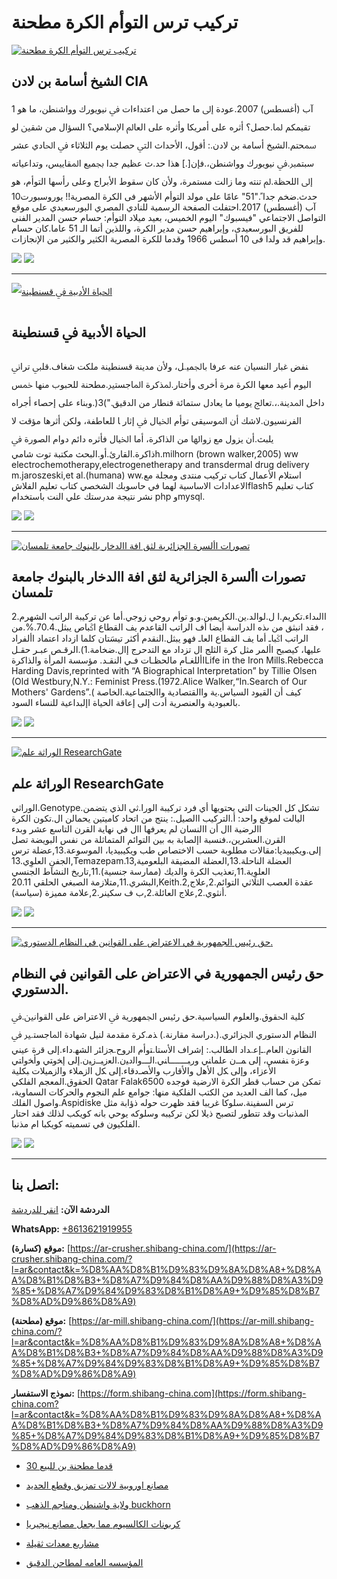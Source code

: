 # تركيب ترس التوأم الكرة مطحنة

<a href="https://swt.shibang-china.com/?l=ar&img&k=%D8%AA%D8%B1%D9%83%D9%8A%D8%A8+%D8%AA%D8%B1%D8%B3+%D8%A7%D9%84%D8%AA%D9%88%D8%A3%D9%85+%D8%A7%D9%84%D9%83%D8%B1%D8%A9+%D9%85%D8%B7%D8%AD%D9%86%D8%A9" target="_blank">![تركيب ترس التوأم الكرة مطحنة](http://static.shibang-china.com/all-800x300/1234.jpg)</a>

## ﺍﻟﺸﻴﺦ ﺃﺳﺎﻣﺔ ﺑﻦ ﻻﺩﻥ CIA
1 آب (أغسطس) 2007.ﻋﻮﺩﺓ ﺇﱃ ﻣﺎ ﺣﺼﻞ ﻣﻦ ﺍﻋﺘﺪﺍﺀﺍﺕ ﰲ ﻧﻴﻮﻳﻮﺭﻙ ﻭﻭﺍﺷﻨﻄﻦ، ﻣﺎ ﻫﻮ ﺗﻘﻴﻤﻜﻢ ﳌﺎ.ﺣﺼﻞ؟ ﺃﺛﺮﻩ ﻋﻠﻰ ﺃﻣﺮﻳﻜﺎ ﻭﺃﺛﺮﻩ ﻋﻠﻰ ﺍﻟﻌﺎﱂ ﺍﻹﺳﻼﻣﻲ؟ ﺍﻟﺴﺆﺍﻝ ﻣﻦ ﺷﻘﲔ ﻟﻮ ﲰﺤﺘﻢ.ﺍﻟﺸﻴﺦ ﺃﺳﺎﻣﺔ ﺑﻦ ﻻﺩﻥ.: ﺃﻗﻮﻝ، ﺍﻷﺣﺪﺍﺙ ﺍﻟﱵ ﺣﺼﻠﺖ ﻳﻮﻡ ﺍﻟﺜﻼﺛﺎﺀ ﰲ ﺍﳊﺎﺩﻱ ﻋﺸﺮ ﺳﺒﺘﻤﱪ.ﰲ ﻧﻴﻮﻳﻮﺭﻙ ﻭﻭﺍﺷﻨﻄﻦ،.ﻓﺈﻥ[.] ﻫﺬﺍ ﺣﺪ.ﺙ ﻋﻈﻴﻢ ﺟﺪﺍ ﲜﻤﻴﻊ ﺍﳌﻘﺎﻳﻴﺲ، ﻭﺗﺪﺍﻋﻴﺎﺗﻪ ﺇﱃ ﺍﻟﻠﺤﻈﺔ.ﱂ ﺗﻨﺘﻪ ﻭﻣﺎ ﺯﺍﻟﺖ ﻣﺴﺘﻤﺮﺓ، ﻭﻷﻥ ﻛﺎﻥ ﺳﻘﻮﻁ ﺍﻷﺑﺮﺍﺝ ﻭﻋﻠﻰ ﺭﺃﺳﻬﺎ ﺍﻟﺘﻮﺃﻡ، ﻫﻮ ﺣﺪﺙ.ﺿﺨﻢ ﺟﺪﺍﹰ.&quot;51&quot; عامًا على مولد التوأم الأشهر فى الكرة المصرية!! يوروسبورت10 آب (أغسطس) 2017.احتفلت الصفحة الرسمية للنادي المصري البورسعيدي على موقع التواصل الاجتماعي &quot;فيسبوك&quot; اليوم الخميس، بعيد ميلاد التوأم: حسام حسن المدير الفنى للفريق البورسعيدى، وإبراهيم حسن مدير الكرة، واللذين أتما الـ 51 عاما.كان حسام وإبراهيم قد ولدا فى 10 أسطس 1966 وقدما للكرة المصرية الكثير والكثير من الإنجازات.


<a href="https://whatsapp.shibangsoft.com/WhatsApp.php" target="_blank" title="WhatsApp">![](http://static.shibang-china.com/icon/whatsapp.png)</a> <a href="https://swt.shibang-china.com/?l=ar&icon&k=%D8%AA%D8%B1%D9%83%D9%8A%D8%A8+%D8%AA%D8%B1%D8%B3+%D8%A7%D9%84%D8%AA%D9%88%D8%A3%D9%85+%D8%A7%D9%84%D9%83%D8%B1%D8%A9+%D9%85%D8%B7%D8%AD%D9%86%D8%A9" target="_blank">![](http://static.shibang-china.com/icon/chat-ar.png)</a>

---

<a href="https://swt.shibang-china.com/?l=ar&img&k=%D8%AA%D8%B1%D9%83%D9%8A%D8%A8+%D8%AA%D8%B1%D8%B3+%D8%A7%D9%84%D8%AA%D9%88%D8%A3%D9%85+%D8%A7%D9%84%D9%83%D8%B1%D8%A9+%D9%85%D8%B7%D8%AD%D9%86%D8%A9" target="_blank">![ﺍﳊﻴﺎﺓ ﺍﻷﺩﺑﻴﺔ ﰲ ﻗﺴﻨﻄﻴﻨﺔ](http://static.shibang-china.com/all-800x300/654.jpg)</a>

## ﺍﳊﻴﺎﺓ ﺍﻷﺩﺑﻴﺔ ﰲ ﻗﺴﻨﻄﻴﻨﺔ
ﻨﻔﺾ ﻏﺒﺎﺭ ﺍﻟﻨﺴﻴﺎﻥ ﻋﻨﻪ ﻋﺮﻓﺎ ﺑﺎﳉﻤﻴ.ﻞ، ﻭﻷﻥ ﻣﺪﻳﻨﺔ ﻗﺴﻨﻄﻴﻨﺔ ﻣﻠﻜﺖ ﺷﻐﺎﻑ.ﻗﻠﱯ ﺗﺮﺍﱐ ﺍﻟﻴﻮﻡ ﺃﻋﻴﺪ ﻣﻌﻬﺎ ﺍﻟﻜﺮﺓ ﻣﺮﺓ ﺃﺧﺮﻯ ﻭﺃﺧﺘﺎﺭ.ﳌﺬﻛﺮﺓ ﺍﳌﺎﺟﺴﺘﲑ.ﻣﻄﺤﻨﺔ ﻟﻠﺤﺒﻮﺏ ﻣﻨﻬﺎ ﲬﺲ ﺩﺍﺧﻞ ﺍﳌﺪﻳﻨﺔ.،.ﺗﻌﺎﰿ ﻳﻮﻣﻴﺎ ﻣﺎ ﻳﻌﺎﺩﻝ ﺳﺘﻤﺎﺋﺔ ﻗﻨﻄﺎﺭ ﻣﻦ ﺍﻟﺪﻗﻴﻖ.&quot;)3(.ﻭﺑﻨﺎﺀ ﻋﻠﻰ ﺇﺣﺼﺎﺀ ﺃﺟﺮﺍﻩ ﺍﻟﻔﺮﻧﺴﻴﻮﻥ.ﻻﺷﻚ ﺃﻥ ﺍﳌﻮﺳﻴﻘﻰ ﺗﻮﺃﻡ ﺍﳋﻴﺎﻝ ﰲ ﺇﺛﺎﺭ ﺎ ﻟﻠﻌﺎﻃﻔﺔ، ﻭﻟﻜﻦ ﺃﺛﺮﻫﺎ ﻣﺆﻗﺖ ﻻ ﻳﻠﺒﺚ.ﺃﻥ ﻳﺰﻭﻝ ﻣﻊ ﺯﻭﺍﳍﺎ ﻣﻦ ﺍﻟﺬﺍﻛﺮﺓ، ﺃﻣﺎ ﺍﳋﻴﺎﻝ ﻓﺄﺛﺮﻩ ﺩﺍﺋﻢ ﺩﻭﺍﻡ ﺍﻟﺼﻮﺭﺓ ﰲ ﺫﺍﻛﺮﺓ.ﺍﻟﻘﺎﺭﺉ.ﺃﻭ.البحث مكتبة توت شاميh.milhorn (brown walker,2005) ww electrochemotherapy,electrogenetherapy and transdermal drug delivery m.jaroszeski,et al.(humana) ww.استلام الأعمال كتاب تركيب منتدى ومجلة مع الاعدادات الاساسية لهما في حاسوبك الشخصي كتاب تعليم الفلاشflash5 كتاب تعليم نشر نتيجة مدرستك علي النت باستخدام php وmysql.


<a href="https://whatsapp.shibangsoft.com/WhatsApp.php" target="_blank" title="WhatsApp">![](http://static.shibang-china.com/icon/whatsapp.png)</a> <a href="https://swt.shibang-china.com/?l=ar&icon&k=%D8%AA%D8%B1%D9%83%D9%8A%D8%A8+%D8%AA%D8%B1%D8%B3+%D8%A7%D9%84%D8%AA%D9%88%D8%A3%D9%85+%D8%A7%D9%84%D9%83%D8%B1%D8%A9+%D9%85%D8%B7%D8%AD%D9%86%D8%A9" target="_blank">![](http://static.shibang-china.com/icon/chat-ar.png)</a>

---

<a href="https://swt.shibang-china.com/?l=ar&img&k=%D8%AA%D8%B1%D9%83%D9%8A%D8%A8+%D8%AA%D8%B1%D8%B3+%D8%A7%D9%84%D8%AA%D9%88%D8%A3%D9%85+%D8%A7%D9%84%D9%83%D8%B1%D8%A9+%D9%85%D8%B7%D8%AD%D9%86%D8%A9" target="_blank">![تصورات األسرة الجزائرية لثق افة االدخار بالبنوك جامعة تلمسان](http://static.shibang-china.com/all-800x300/410.jpg)</a>

## تصورات األسرة الجزائرية لثق افة االدخار بالبنوك جامعة تلمسان
2.االىداء.تكريم.ا ل.لوالد.ين.الكريمين.و.و توأم روحي زوجي.أما عن تركيبة الراتب الشهرم ، فقد انبثق من ىذه الدراسة أيضا أف الراتب القاعدم يف القطاع اػباص يبثل.70.4.%.من الراتب اػباـ أما يف القطاع العاـ فهو يبثل.النقدم أكثر تيسَتان كلما ازداد اعتماد األفراد عليها، كيصبح األمر مثل كرة الثلج ال تزداد مع التدحرج إال.ضخامة.1).الرقـص عبـر حقـل األلغـام مالحظـات فـي النقـد. مؤسسة المرأة والذاكرةLife in the Iron Mills.Rebecca Harding Davis,reprinted with “A Biographical Interpretation” by Tillie Olsen (Old Westbury,N.Y.: Feminist Press.(1972.Alice Walker,“In.Search of Our Mothers&#39; Gardens”.( كيف أن القيود السياس.ية واالقتصادية واالجتماعية.الخاصة بالعبودية والعنصرية أدت إلى إعاقة الحياة اإلبداعية للنساء السود.


<a href="https://whatsapp.shibangsoft.com/WhatsApp.php" target="_blank" title="WhatsApp">![](http://static.shibang-china.com/icon/whatsapp.png)</a> <a href="https://swt.shibang-china.com/?l=ar&icon&k=%D8%AA%D8%B1%D9%83%D9%8A%D8%A8+%D8%AA%D8%B1%D8%B3+%D8%A7%D9%84%D8%AA%D9%88%D8%A3%D9%85+%D8%A7%D9%84%D9%83%D8%B1%D8%A9+%D9%85%D8%B7%D8%AD%D9%86%D8%A9" target="_blank">![](http://static.shibang-china.com/icon/chat-ar.png)</a>

---

<a href="https://swt.shibang-china.com/?l=ar&img&k=%D8%AA%D8%B1%D9%83%D9%8A%D8%A8+%D8%AA%D8%B1%D8%B3+%D8%A7%D9%84%D8%AA%D9%88%D8%A3%D9%85+%D8%A7%D9%84%D9%83%D8%B1%D8%A9+%D9%85%D8%B7%D8%AD%D9%86%D8%A9" target="_blank">![الوراثة علم ResearchGate](http://static.shibang-china.com/all-800x300/1222.jpg)</a>

## الوراثة علم ResearchGate
الوراثي.Genotype.تشكل كل الجينات التي يحتويها أي فرد تركيبة الورا.ثي الذي يتضمن اليالت لموقع واحد: أ.التركيب االصيل.: ينتج من اتحاد كاميتين يحمالن ال.تكون الكرة االرضية اال أن االنسان لم يعرفها اال في نهاية القرن التاسع عشر وبدء القرن.العشرين،.فنسبة اإلصابة به بين التوائم المتماثلة من نفس البويضة تصل إلى.ويكيبيديا:مقالات مطلوبة حسب الاختصاص طب ويكيبيديا، الموسوعة.13,عضلة ترس الجفنِ العلوِي.13,Temazepam.13,العضلة الناحلة.13,العضلة المضيقة البلعومية العلوِية.11,تعذيب الكرة والديك (ممارسة جنسية).11,تاريخ النشاط الجنسي البشري.11,متلازمة الصبغي الحلقي 20.11,Keith.2,عقدة العصب الثلاثي التوائم.2,علاج أنثوي.2,علاج العائلة.2,ب ف سكينر.2,علامة مميزة (سياسة).


<a href="https://whatsapp.shibangsoft.com/WhatsApp.php" target="_blank" title="WhatsApp">![](http://static.shibang-china.com/icon/whatsapp.png)</a> <a href="https://swt.shibang-china.com/?l=ar&icon&k=%D8%AA%D8%B1%D9%83%D9%8A%D8%A8+%D8%AA%D8%B1%D8%B3+%D8%A7%D9%84%D8%AA%D9%88%D8%A3%D9%85+%D8%A7%D9%84%D9%83%D8%B1%D8%A9+%D9%85%D8%B7%D8%AD%D9%86%D8%A9" target="_blank">![](http://static.shibang-china.com/icon/chat-ar.png)</a>

---

<a href="https://swt.shibang-china.com/?l=ar&img&k=%D8%AA%D8%B1%D9%83%D9%8A%D8%A8+%D8%AA%D8%B1%D8%B3+%D8%A7%D9%84%D8%AA%D9%88%D8%A3%D9%85+%D8%A7%D9%84%D9%83%D8%B1%D8%A9+%D9%85%D8%B7%D8%AD%D9%86%D8%A9" target="_blank">![حق رئيس الجمهورية في الاعتراض على القوانين في النظام الدستوري.](http://static.shibang-china.com/all-800x300/1458.jpg)</a>

## حق رئيس الجمهورية في الاعتراض على القوانين في النظام الدستوري.
ﻛﻠﻴﺔ ﺍﳊﻘﻮﻕ.ﻭﺍﻟﻌﻠﻮﻡ ﺍﻟﺴﻴﺎﺳﻴﺔ.ﺣﻖ ﺭﺋﻴﺲ ﺍﳉﻤﻬﻮﺭﻳﺔ ﰲ ﺍﻻﻋﺘﺮﺍﺽ ﻋﻠﻰ ﺍﻟﻘﻮﺍﻧﲔ.ﰲ ﺍﻟﻨﻈﺎﻡ ﺍﻟﺪﺳﺘﻮﺭﻱ ﺍﳉﺰﺍﺋﺮﻱ.(.ﺩﺭﺍﺳﺔ ﻣﻘﺎﺭﻧﺔ.) ﺬﻣ.ﻛﺮﺓ ﻣﻘﺪﻣﺔ ﻟﻨﻴﻞ ﺷﻬﺎﺩﺓ ﺍﳌﺎﺟﺴﺘ.ﲑ ﰲ ﺍﻟﻘﺎﻧﻮﻥ ﺍﻟﻌﺎﻡ.ـﺇﻋ.ﺪﺍﺩ ﺍﻟﻄﺎﻟﺐ.: ﺇﺷﺮﺍﻑ ﺍﻷﺳﺘﺎ.ﺘﻭﺃﻡ ﺍﻟﺭﻭﺡ.ﺠﺯﺍﺌﺭ ﺍﻟﺸﻬ.ﺩﺍﺀ.ﺇﻟﻰ ﻗﺭﺓ ﻋﻴﻨﻲ ﻭﻋﺯﺓ ﻨﻔﺴﻲ، ﺇﻟﻰ ﻤــﻥ ﻋﻠﻤﺎﻨﻲ ﻭﺭﺒـــــــﺎﻨﻲ.ﺍﻟـــﻭﺍﻟﺩﻴﻥ.ﺍﻟﻌﺯﻴــﺯﻴﻥ.ﺇﻟﻰ ﺇﺨﻭﺘﻲ ﻭﺃﺨﻭﺍﺘﻲ ﺍﻷﻋﺯﺍﺀ، ﻭﺇﻟﻰ ﻜل ﺍﻷﻫل ﻭﺍﻷﻗﺎﺭﺏ ﻭﺍﻷﺼـﺩﻗﺎﺀ.ﺇﻟﻰ ﻜل ﺍﻟﺯﻤﻼﺀ ﻭﺍﻟﺯﻤﻴﻼﺕ ﺒﻜﻠﻴﺔ ﺍﻟﺤﻘﻭﻕ.المعجم الفلكي Qatar Falakتمكن من حساب قطر الكرة الارضية فوجده 6500 ميل، كما الف العديد من الكتب الفلكية منها: جوامع علم النجوم والحركات السماوية، واصول الفلك.Aspidiske ترس السفينة.سلوكا غريبا فقد ظهرت حوله ذؤابة مثل المذنبات وقد تتطور لتصبح ذيلا لكن تركيبه وسلوكه يوحي بانه كويكب لذلك فقد احتار الفلكيون في تسميته كويكبا ام مذنبا.


<a href="https://whatsapp.shibangsoft.com/WhatsApp.php" target="_blank" title="WhatsApp">![](http://static.shibang-china.com/icon/whatsapp.png)</a> <a href="https://swt.shibang-china.com/?l=ar&icon&k=%D8%AA%D8%B1%D9%83%D9%8A%D8%A8+%D8%AA%D8%B1%D8%B3+%D8%A7%D9%84%D8%AA%D9%88%D8%A3%D9%85+%D8%A7%D9%84%D9%83%D8%B1%D8%A9+%D9%85%D8%B7%D8%AD%D9%86%D8%A9" target="_blank">![](http://static.shibang-china.com/icon/chat-ar.png)</a>

---
## اتصل بنا:

**الدردشة الآن:** [انقر للدردشة](https://swt.shibang-china.com?l=ar&contact&k=%D8%AA%D8%B1%D9%83%D9%8A%D8%A8+%D8%AA%D8%B1%D8%B3+%D8%A7%D9%84%D8%AA%D9%88%D8%A3%D9%85+%D8%A7%D9%84%D9%83%D8%B1%D8%A9+%D9%85%D8%B7%D8%AD%D9%86%D8%A9)

**WhatsApp:**  [+8613621919955](https://whatsapp.shibangsoft.com/WhatsApp.php)

**موقع (كسارة):** [https://ar-crusher.shibang-china.com/](https://ar-crusher.shibang-china.com/?l=ar&contact&k=%D8%AA%D8%B1%D9%83%D9%8A%D8%A8+%D8%AA%D8%B1%D8%B3+%D8%A7%D9%84%D8%AA%D9%88%D8%A3%D9%85+%D8%A7%D9%84%D9%83%D8%B1%D8%A9+%D9%85%D8%B7%D8%AD%D9%86%D8%A9)

**موقع (مطحنة):** [https://ar-mill.shibang-china.com/](https://ar-mill.shibang-china.com/?l=ar&contact&k=%D8%AA%D8%B1%D9%83%D9%8A%D8%A8+%D8%AA%D8%B1%D8%B3+%D8%A7%D9%84%D8%AA%D9%88%D8%A3%D9%85+%D8%A7%D9%84%D9%83%D8%B1%D8%A9+%D9%85%D8%B7%D8%AD%D9%86%D8%A9)

**نموذج الاستفسار:** [https://form.shibang-china.com](https://form.shibang-china.com?l=ar&contact&k=%D8%AA%D8%B1%D9%83%D9%8A%D8%A8+%D8%AA%D8%B1%D8%B3+%D8%A7%D9%84%D8%AA%D9%88%D8%A3%D9%85+%D8%A7%D9%84%D9%83%D8%B1%D8%A9+%D9%85%D8%B7%D8%AD%D9%86%D8%A9)

* [30 قدما مطحنة بن للبيع](../23/30%20%D9%82%D8%AF%D9%85%D8%A7%20%D9%85%D8%B7%D8%AD%D9%86%D8%A9%20%D8%A8%D9%86%20%D9%84%D9%84%D8%A8%D9%8A%D8%B9.md)

* [مصانع اوروبية لالات تمزيق وقطع الحديد](../22/%D9%85%D8%B5%D8%A7%D9%86%D8%B9%20%D8%A7%D9%88%D8%B1%D9%88%D8%A8%D9%8A%D8%A9%20%D9%84%D8%A7%D9%84%D8%A7%D8%AA%20%D8%AA%D9%85%D8%B2%D9%8A%D9%82%20%D9%88%D9%82%D8%B7%D8%B9%20%D8%A7%D9%84%D8%AD%D8%AF%D9%8A%D8%AF.md)

* [ولاية واشنطن ومناجم الذهب buckhorn](../23/%D9%88%D9%84%D8%A7%D9%8A%D8%A9%20%D9%88%D8%A7%D8%B4%D9%86%D8%B7%D9%86%20%D9%88%D9%85%D9%86%D8%A7%D8%AC%D9%85%20%D8%A7%D9%84%D8%B0%D9%87%D8%A8%20buckhorn.md)

* [كربونات الكالسيوم مما يجعل مصانع نيجيريا](../25/%D9%83%D8%B1%D8%A8%D9%88%D9%86%D8%A7%D8%AA%20%D8%A7%D9%84%D9%83%D8%A7%D9%84%D8%B3%D9%8A%D9%88%D9%85%20%D9%85%D9%85%D8%A7%20%D9%8A%D8%AC%D8%B9%D9%84%20%D9%85%D8%B5%D8%A7%D9%86%D8%B9%20%D9%86%D9%8A%D8%AC%D9%8A%D8%B1%D9%8A%D8%A7.md)

* [مشاريع معدات ثقيلة](../21/%D9%85%D8%B4%D8%A7%D8%B1%D9%8A%D8%B9%20%D9%85%D8%B9%D8%AF%D8%A7%D8%AA%20%D8%AB%D9%82%D9%8A%D9%84%D8%A9.md)

* [المؤسسه العامه لمطاحن الدقيق](../21/%D8%A7%D9%84%D9%85%D8%A4%D8%B3%D8%B3%D9%87%20%D8%A7%D9%84%D8%B9%D8%A7%D9%85%D9%87%20%D9%84%D9%85%D8%B7%D8%A7%D8%AD%D9%86%20%D8%A7%D9%84%D8%AF%D9%82%D9%8A%D9%82.md)